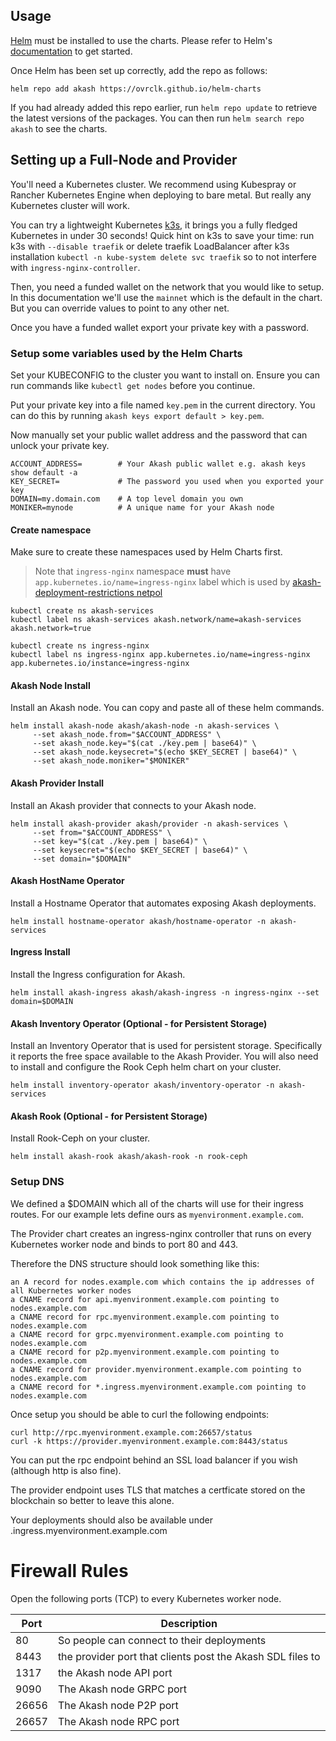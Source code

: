 ## Usage

[Helm](https://helm.sh) must be installed to use the charts. Please refer to
Helm's [documentation](https://helm.sh/docs) to get started.

Once Helm has been set up correctly, add the repo as follows:

```
helm repo add akash https://ovrclk.github.io/helm-charts
```

If you had already added this repo earlier, run `helm repo update` to retrieve
the latest versions of the packages. You can then run `helm search repo akash` to see the charts.

## Setting up a Full-Node and Provider

You'll need a Kubernetes cluster. We recommend using Kubespray or Rancher Kubernetes Engine when deploying to bare metal. But really any Kubernetes cluster will work.

You can try a lightweight Kubernetes [k3s](https://k3s.io/), it brings you a fully fledged Kubernetes in under 30 seconds! Quick hint on k3s to save your time: run k3s with `--disable traefik` or delete traefik LoadBalancer after k3s installation `kubectl -n kube-system delete svc traefik` so to not interfere with `ingress-nginx-controller`.

Then, you need a funded wallet on the network that you would like to setup. In this documentation we'll use the `mainnet` which is the default in the chart. But you can override values to point to any other net.

Once you have a funded wallet export your private key with a password.

### Setup some variables used by the Helm Charts

Set your KUBECONFIG to the cluster you want to install on. Ensure you can run commands like `kubectl get nodes` before you continue.

Put your private key into a file named `key.pem` in the current directory. You can do this by running `akash keys export default > key.pem`.

Now manually set your public wallet address and the password that can unlock your private key.

```
ACCOUNT_ADDRESS=        # Your Akash public wallet e.g. akash keys show default -a
KEY_SECRET=             # The password you used when you exported your key
DOMAIN=my.domain.com    # A top level domain you own
MONIKER=mynode          # A unique name for your Akash node
```

#### Create namespace

Make sure to create these namespaces used by Helm Charts first.

> Note that `ingress-nginx` namespace **must** have `app.kubernetes.io/name=ingress-nginx` label which is used by [akash-deployment-restrictions netpol](https://github.com/ovrclk/akash/blob/4a188686a68b3f7fbdc51b14dd8bff4b6689d94e/provider/cluster/kube/builder/netpol.go#L73)

```
kubectl create ns akash-services
kubectl label ns akash-services akash.network/name=akash-services akash.network=true

kubectl create ns ingress-nginx
kubectl label ns ingress-nginx app.kubernetes.io/name=ingress-nginx app.kubernetes.io/instance=ingress-nginx
```


#### Akash Node Install

Install an Akash node. You can copy and paste all of these helm commands.

```
helm install akash-node akash/akash-node -n akash-services \
     --set akash_node.from="$ACCOUNT_ADDRESS" \
     --set akash_node.key="$(cat ./key.pem | base64)" \
     --set akash_node.keysecret="$(echo $KEY_SECRET | base64)" \
     --set akash_node.moniker="$MONIKER"
```

#### Akash Provider Install

Install an Akash provider that connects to your Akash node.

```
helm install akash-provider akash/provider -n akash-services \
     --set from="$ACCOUNT_ADDRESS" \
     --set key="$(cat ./key.pem | base64)" \
     --set keysecret="$(echo $KEY_SECRET | base64)" \
     --set domain="$DOMAIN"
```

#### Akash HostName Operator

Install a Hostname Operator that automates exposing Akash deployments.

```
helm install hostname-operator akash/hostname-operator -n akash-services
```

#### Ingress Install

Install the Ingress configuration for Akash.

```
helm install akash-ingress akash/akash-ingress -n ingress-nginx --set domain=$DOMAIN
```

#### Akash Inventory Operator (Optional - for Persistent Storage)

Install an Inventory Operator that is used for persistent storage. Specifically it reports the free space available to the Akash Provider. You will also need to install and configure the Rook Ceph helm chart on your cluster.

```
helm install inventory-operator akash/inventory-operator -n akash-services
```

#### Akash Rook (Optional - for Persistent Storage)

Install Rook-Ceph on your cluster.

```
helm install akash-rook akash/akash-rook -n rook-ceph
```

### Setup DNS

We defined a $DOMAIN which all of the charts will use for their ingress routes. For our example lets define ours as `myenvironment.example.com`.

The Provider chart creates an ingress-nginx controller that runs on every Kubernetes worker node and binds to port 80 and 443.

Therefore the DNS structure should look something like this:

```
an A record for nodes.example.com which contains the ip addresses of all Kubernetes worker nodes
a CNAME record for api.myenvironment.example.com pointing to nodes.example.com
a CNAME record for rpc.myenvironment.example.com pointing to nodes.example.com
a CNAME record for grpc.myenvironment.example.com pointing to nodes.example.com
a CNAME record for p2p.myenvironment.example.com pointing to nodes.example.com
a CNAME record for provider.myenvironment.example.com pointing to nodes.example.com
a CNAME record for *.ingress.myenvironment.example.com pointing to nodes.example.com
```

Once setup you should be able to curl the following endpoints:

```
curl http://rpc.myenvironment.example.com:26657/status
curl -k https://provider.myenvironment.example.com:8443/status
```

You can put the rpc endpoint behind an SSL load balancer if you wish (although http is also fine).

The provider endpoint uses TLS that matches a certficate stored on the blockchain so better to leave this alone.

Your deployments should also be available under <id>.ingress.myenvironment.example.com

# Firewall Rules

Open the following ports (TCP) to every Kubernetes worker node.

| Port | Description |
| -----| ----------- |
| 80 | So people can connect to their deployments |
| 8443 | the provider port that clients post the Akash SDL files to |
| 1317 | the Akash node API port |
| 9090 | The Akash node GRPC port |
| 26656 | The Akash node P2P port |
| 26657 | The Akash node RPC port |
